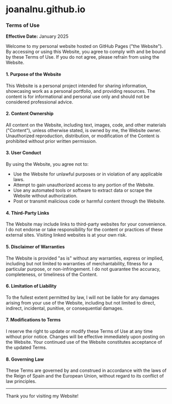 # joanalnu.github.io
### Terms of Use

**Effective Date:** January 2025

Welcome to my personal website hosted on GitHub Pages ("the Website"). By accessing or using this Website, you agree to comply with and be bound by these Terms of Use. If you do not agree, please refrain from using the Website.

#### 1. **Purpose of the Website**
This Website is a personal project intended for sharing information, showcasing work as a personal portfolio, and providing resources. The content is for informational and personal use only and should not be considered professional advice.

#### 2. **Content Ownership**
All content on the Website, including text, images, code, and other materials ("Content"), unless otherwise stated, is owned by me, the Website owner. Unauthorized reproduction, distribution, or modification of the Content is prohibited without prior written permission.

#### 3. **User Conduct**
By using the Website, you agree not to:
- Use the Website for unlawful purposes or in violation of any applicable laws.
- Attempt to gain unauthorized access to any portion of the Website.
- Use any automated tools or software to extract data or scrape the Website without authorization.
- Post or transmit malicious code or harmful content through the Website.

#### 4. **Third-Party Links**
The Website may include links to third-party websites for your convenience. I do not endorse or take responsibility for the content or practices of these external sites. Visiting linked websites is at your own risk.

#### 5. **Disclaimer of Warranties**
The Website is provided "as is" without any warranties, express or implied, including but not limited to warranties of merchantability, fitness for a particular purpose, or non-infringement. I do not guarantee the accuracy, completeness, or timeliness of the Content.

#### 6. **Limitation of Liability**
To the fullest extent permitted by law, I will not be liable for any damages arising from your use of the Website, including but not limited to direct, indirect, incidental, punitive, or consequential damages.

#### 7. **Modifications to Terms**
I reserve the right to update or modify these Terms of Use at any time without prior notice. Changes will be effective immediately upon posting on the Website. Your continued use of the Website constitutes acceptance of the updated Terms.

#### 8. **Governing Law**
These Terms are governed by and construed in accordance with the laws of the Reign of Spain and the European Union, without regard to its conflict of law principles.

---
Thank you for visiting my Website!
